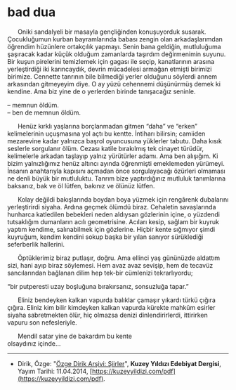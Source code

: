 # bad dua

&nbsp;&nbsp;&nbsp;&nbsp;&nbsp;&nbsp;Oniki sandalyeli bir masayla gençliğinden konuşuyorduk susarak.
Çocukluğumun kurban bayramlarında babası zengin olan arkadaşlarımdan öğrendim hüzünlere ortakçılık yapmayı. Senin bana geldiğin,
mutluluğuma şaşıracak kadar küçük olduğum zamanlarda taşırdım
değirmenimin suyunu. Bir kuşun pirelerini temizlemek için gagası ile
seçip, kanatlarının arasına yerleştirdiği iki karıncaydık, devrin mücadelesi armağan etmişti birimizi birimize. Cennette tanrının bile bilmediği yerler olduğunu söylerdi annem arkasından gitmeyeyim diye.
O ay yüzü cehennemi düşünürmüş demek ki kendine. Ama biz yine
de o yerlerden birinde tanışacağız seninle.

– memnun öldüm.  
– ben de memnun öldüm.

&nbsp;&nbsp;&nbsp;&nbsp;&nbsp;&nbsp;Henüz kırklı yaşlarına borçlanmadan gitmen “daha” ve “erken” kelimelerinin uçuşmasına yol açtı bu kentte. İntiharı bilirsin; camiiden
mezarevine kadar yalnızca başrol oyuncusuna yüklerler tabutu. Daha
kısık seslerle sorgulanır ölüm. Cezası katile bırakılmış tek cinayet
türüdür, kelimelerle arkadan taşlayıp yalnız yürütürler adamı. Ama
ben alışığım. Ki bizim yalnızlığımız henüz altıncı ayında öğrenmişti
emeklemeden yürümeyi. İnsanın anahtarıyla kapısını açmadan önce
sorgulayacağı özürleri olmaması ne denli büyük bir mutluluktu. Tanrım bize yaptırdığınız mutluluk tanımlarına baksanız, bak ve öl lütfen, bakınız ve ölünüz lütfen.

&nbsp;&nbsp;&nbsp;&nbsp;&nbsp;&nbsp;Kolay değildi bakışlarında boydan boya yüzmek için rengârenk dubalarını yerleştirirdi siyaha. Ardına geçmek ölümdü biraz. Cehaletin
savaşlarında hunharca katledilen bebekleri neden aldıysan gözlerinin
içine, o yüzdendi tutsaklığım dumanların acılı geometrisine. Acıları
kesip, sağlam bir kuyruk yaptım kendime, salınabilmek için gözlerine.
Hiçbir kente sığmıyor şimdi kuyruğum, kendim kendini sokup başka
bir yılan sanıyor sürüklediği seferberlik hallerini.

&nbsp;&nbsp;&nbsp;&nbsp;&nbsp;&nbsp;Öptüklerimiz biraz putlaşır, doğru. Ama ellinci yaş gününüzde
aldattım sizi, hani ayıp biraz söylemesi. Hem avaz avaz sevişip, hem
de tecavüz sancılarından bağlanan dilim hep tek-bir cümlenizi tekrarlıyordu;

“bir putperesti uzay boşluğuna bırakırsanız, sonsuzluğa tapar.”

&nbsp;&nbsp;&nbsp;&nbsp;&nbsp;&nbsp;Eliniz bendeyken kalkan vapurda balıklar çamaşır yıkardı türkü çığıra çığıra. Eliniz kim bilir kimdeyken kalkan vapurda kürekte mahkûm
esirler siyaha sabretmekten ölür, hiç olmazsa denizi dinlendirirlerdi,
ittirirken vapuru son nefesleriyle.

&nbsp;&nbsp;&nbsp;&nbsp;&nbsp;&nbsp;Mendil satar yine de bakardım bu kente  
olsaydınız içinde...

---
- Dirik, Özge: "[Özge Dirik Arşivi: Şiirler](https://kuzeyyildizi.com/files/ozgedirik-siirler.pdf)", **Kuzey Yıldızı Edebiyat Dergisi**, Yayım Tarihi: 11.04.2014, [https://kuzeyyildizi.com/pdf](https://kuzeyyildizi.com/pdf).
